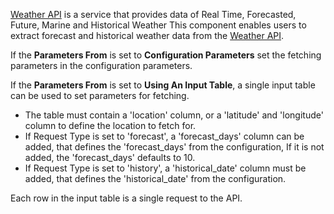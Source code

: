 [Weather API](https://weatherapi.com) is a service that provides data of Real Time, Forecasted, Future, Marine and Historical Weather
This component enables users to extract forecast and historical weather data from the [Weather API](https://weatherapi.com).

If the **Parameters From** is set to **Configuration Parameters** set the fetching parameters in the configuration parameters.

If the **Parameters From** is set to **Using An Input Table**, a single input table can be used to set parameters for fetching.

* The table must contain a 'location' column, or a 'latitude' and 'longitude' column to define the location to fetch for.
* If Request Type is set to 'forecast', a 'forecast_days' column can be added, that defines the 'forecast_days' from the configuration, If it is not added, the 'forecast_days' defaults to 10.
* If Request Type is set to 'history', a 'historical_date' column must be added, that defines the 'historical_date' from the configuration.

Each row in the input table is a single request to the API.